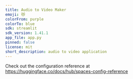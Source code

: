```yaml
---
title: Audio to Video Maker
emoji: 😻
colorFrom: purple
colorTo: blue
sdk: streamlit
sdk_version: 1.41.1
app_file: app.py
pinned: false
license: mit
short_description: audio to video application
---
```


Check out the configuration reference at https://huggingface.co/docs/hub/spaces-config-reference